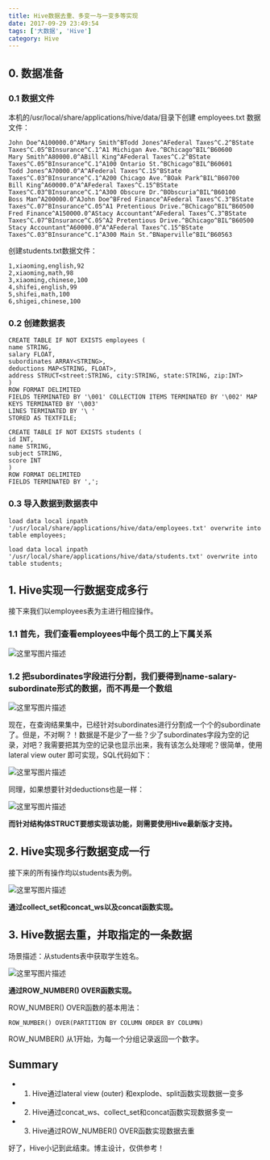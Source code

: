 ```yaml
---
title: Hive数据去重、多变一与一变多等实现
date: 2017-09-29 23:49:54
tags: ['大数据', 'Hive']
category: Hive
---
```


## 0. 数据准备

### 0.1 数据文件

本机的/usr/local/share/applications/hive/data/目录下创建 employees.txt 数据文件：

```
John Doe^A100000.0^AMary Smith^BTodd Jones^AFederal Taxes^C.2^BState Taxes^C.05^BInsurance^C.1^A1 Michigan Ave.^BChicago^BIL^B60600
Mary Smith^A80000.0^ABill King^AFederal Taxes^C.2^BState Taxes^C.05^BInsurance^C.1^A100 Ontario St.^BChicago^BIL^B60601
Todd Jones^A70000.0^A^AFederal Taxes^C.15^BState Taxes^C.03^BInsurance^C.1^A200 Chicago Ave.^BOak Park^BIL^B60700
Bill King^A60000.0^A^AFederal Taxes^C.15^BState Taxes^C.03^BInsurance^C.1^A300 Obscure Dr.^BObscuria^BIL^B60100
Boss Man^A200000.0^AJohn Doe^BFred Finance^AFederal Taxes^C.3^BState Taxes^C.07^BInsurance^C.05^A1 Pretentious Drive.^BChicago^BIL^B60500
Fred Finance^A150000.0^AStacy Accountant^AFederal Taxes^C.3^BState Taxes^C.07^BInsurance^C.05^A2 Pretentious Drive.^BChicago^BIL^B60500
Stacy Accountant^A60000.0^A^AFederal Taxes^C.15^BState Taxes^C.03^BInsurance^C.1^A300 Main St.^BNaperville^BIL^B60563
```

创建students.txt数据文件：

```
1,xiaoming,english,92
2,xiaoming,math,98
3,xiaoming,chinese,100
4,shifei,english,99
5,shifei,math,100
6,shigei,chinese,100
```

### 0.2 创建数据表

```
CREATE TABLE IF NOT EXISTS employees (
name STRING,
salary FLOAT,
subordinates ARRAY<STRING>,
deductions MAP<STRING, FLOAT>,
address STRUCT<street:STRING, city:STRING, state:STRING, zip:INT>
)
ROW FORMAT DELIMITED
FIELDS TERMINATED BY '\001' COLLECTION ITEMS TERMINATED BY '\002' MAP KEYS TERMINATED BY '\003'
LINES TERMINATED BY '\ '
STORED AS TEXTFILE;
```
```
CREATE TABLE IF NOT EXISTS students (
id INT,
name STRING,
subject STRING,
score INT
)
ROW FORMAT DELIMITED
FIELDS TERMINATED BY ',';
```

### 0.3 导入数据到数据表中

```
load data local inpath '/usr/local/share/applications/hive/data/employees.txt' overwrite into table employees;
```

```
load data local inpath '/usr/local/share/applications/hive/data/students.txt' overwrite into table students;
```

## 1. Hive实现一行数据变成多行

接下来我们以employees表为主进行相应操作。

### 1.1 首先，我们查看employees中每个员工的上下属关系

![这里写图片描述](https://github.com/buildupchao/ImgStore/blob/master/blog/2017-09-29-1.png?raw=true)

### 1.2 把subordinates字段进行分割，我们要得到name-salary-subordinate形式的数据，而不再是一个数组

![这里写图片描述](https://github.com/buildupchao/ImgStore/blob/master/blog/2017-09-29-2.png?raw=true)

现在，在查询结果集中，已经针对subordinates进行分割成一个个的subordinate了。但是，不对啊？！数据是不是少了一些？少了subordinates字段为空的记录，对吧？我需要把其为空的记录也显示出来，我有该怎么处理呢？很简单，使用lateral view outer 即可实现，SQL代码如下：

![这里写图片描述](https://github.com/buildupchao/ImgStore/blob/master/blog/2017-09-29-3.png?raw=true)

同理，如果想要针对deductions也是一样：

![这里写图片描述](https://github.com/buildupchao/ImgStore/blob/master/blog/2017-09-29-4.png?raw=true)

<strong>而针对结构体STRUCT要想实现该功能，则需要使用Hive最新版才支持。</strong>


## 2. Hive实现多行数据变成一行

接下来的所有操作均以students表为例。

![这里写图片描述](https://github.com/buildupchao/ImgStore/blob/master/blog/2017-09-29-5.png?raw=true)

<strong>通过collect_set和concat_ws以及concat函数实现。</strong>

## 3. Hive数据去重，并取指定的一条数据

场景描述：从students表中获取学生姓名。

![这里写图片描述](https://github.com/buildupchao/ImgStore/blob/master/blog/2017-09-29-6.png?raw=true)

<strong>通过ROW_NUMBER() OVER函数实现。</strong>

ROW_NUMBER() OVER函数的基本用法：

```
ROW_NUMBER() OVER(PARTITION BY COLUMN ORDER BY COLUMN)
```

ROW_NUMBER() 从1开始，为每一个分组记录返回一个数字。

## Summary

- 1. Hive通过lateral view (outer) 和explode、split函数实现数据一变多

- 2. Hive通过concat_ws、collect_set和concat函数实现数据多变一

- 3. Hive通过ROW_NUMBER() OVER函数实现数据去重

好了，Hive小记到此结束。博主设计，仅供参考！

